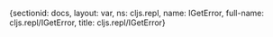 {sectionid: docs, layout: var, ns: cljs.repl, name: IGetError, full-name: cljs.repl/IGetError,
  title: cljs.repl/IGetError}
